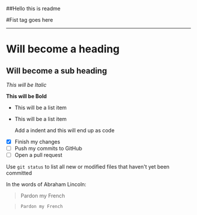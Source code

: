 ##Hello this is readme

#Fist tag goes here

<hr>


Will become a heading
==============

Will become a sub heading
--------------

*This will be Italic*

**This will be Bold**

- This will be a list item
- This will be a list item

    Add a indent and this will end up as code

- [x] Finish my changes
- [ ] Push my commits to GitHub
- [ ] Open a pull request

Use `git status` to list all new or modified files that haven't yet been committed

In the words of Abraham Lincoln:

> Pardon my French

> ```Pardon my French```